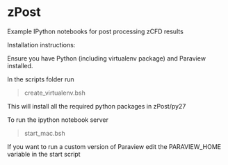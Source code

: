 zPost
=====

Example IPython notebooks for post processing zCFD results

Installation instructions:

Ensure you have Python (including virtualenv package) and Paraview installed. 

In the scripts folder run 

> create_virtualenv.bsh

This will install all the required python packages in zPost/py27

To run the ipython notebook server

> start_mac.bsh

If you want to run a custom version of Paraview edit the PARAVIEW_HOME variable in the start script
